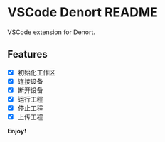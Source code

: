 # VSCode Denort README

VSCode extension for Denort.

## Features

-   [x] 初始化工作区
-   [x] 连接设备
-   [x] 断开设备
-   [x] 运行工程
-   [x] 停止工程
-   [x] 上传工程

**Enjoy!**
